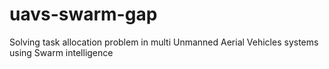 # uavs-swarm-gap
Solving task allocation problem in multi Unmanned Aerial Vehicles systems using Swarm intelligence
